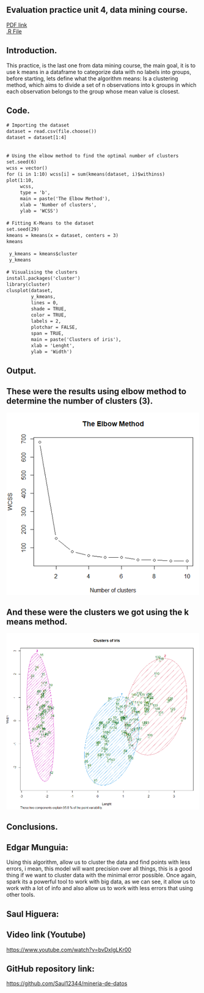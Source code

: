 ## Evaluation practice unit 4, data mining course.  

[PDF link]()  
[.R File]()  

## Introduction.  
This practice, is the last one from data mining course, the main goal, it is to use k means in a dataframe to categorize data with no labels into groups, before starting, lets define what the algorithm means: Is a clustering method, which aims to divide a set of n observations into k groups in which each observation belongs to the group whose mean value is closest.  

## Code.  
~~~
# Importing the dataset
dataset = read.csv(file.choose())
dataset = dataset[1:4]


# Using the elbow method to find the optimal number of clusters
set.seed(6)
wcss = vector()
for (i in 1:10) wcss[i] = sum(kmeans(dataset, i)$withinss)
plot(1:10,
     wcss,
     type = 'b',
     main = paste('The Elbow Method'),
     xlab = 'Number of clusters',
     ylab = 'WCSS')

# Fitting K-Means to the dataset
set.seed(29)
kmeans = kmeans(x = dataset, centers = 3)
kmeans

 y_kmeans = kmeans$cluster
 y_kmeans

# Visualising the clusters
install.packages('cluster')
library(cluster)
clusplot(dataset,
         y_kmeans,
         lines = 0,
         shade = TRUE,
         color = TRUE,
         labels = 2,
         plotchar = FALSE,
         span = TRUE,
         main = paste('Clusters of iris'),
         xlab = 'Lenght',
         ylab = 'Width')
~~~

## Output.  
## These were the results using elbow method to determine the number of clusters (3).  
![elbow](/images/elbow.PNG)  

## And these were the clusters we got using the k means method.  

![clusters](/images/clusters.PNG)  



## Conclusions.  


## Edgar Munguia:  
Using this algorithm, allow us to cluster the data and find points with less errors, i mean, this model will want precision over all things, this is a good thing if we want to cluster data with the minimal error possible. Once again, spark its a powerful tool to work with big data, as we can see, it allow us to work with a lot of info and also allow us to work with less errors that using other tools.


## Saul Higuera:  


## Video link (Youtube)  
https://www.youtube.com/watch?v=bvDxIgLKr00

## GitHub repository link:  
https://github.com/Saul12344/mineria-de-datos
